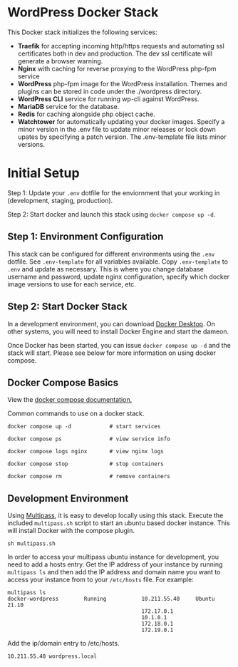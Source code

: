 # WordPress Docker Stack

This Docker stack initializes the following services:

- **Traefik** for accepting incoming http/https requests and automating ssl certificates both in dev and production. The dev ssl certificate will generate a browser warning.
- **Nginx** with caching for reverse proxying to the WordPress php-fpm service
- **WordPress** php-fpm image for the WordPress installation. Themes and plugins can be stored in code under the ./wordpress directory.
- **WordPress CLI** service for running wp-cli against WordPress.
- **MariaDB** service for the database.
- **Redis** for caching alongside php object cache.
- **Watchtower** for automatically updating your docker images. Specify a minor version in the .env file to update minor releases or lock down upates by specifying a patch version. The .env-template file lists minor versions.

# Initial Setup

Step 1: Update your ```.env``` dotfile for the enviornment that your working in (development, staging, production).

Step 2: Start docker and launch this stack using ```docker compose up -d```.

## Step 1: Environment Configuration

This stack can be configured for different environments using the ```.env``` dotfile. See ```.env-template``` for all variables available. Copy ```.env-template``` to ```.env``` and update as necessary. This is where you change database username and password, update nginx configuration, specify which docker image versions to use for each service, etc.

## Step 2: Start Docker Stack

In a development environment, you can download [Docker Desktop](https://www.docker.com/products/docker-desktop). On other systems, you will need to install Docker Engine and start the dameon.

Once Docker has been started, you can issue ```docker compose up -d``` and the stack will start. Please see below for more information on using docker compose.
## Docker Compose Basics

View the [docker compose documentation.](https://docs.docker.com/compose/)

Common commands to use on a docker stack.

```
docker compose up -d            # start services

docker compose ps               # view service info

docker compose logs nginx       # view nginx logs

docker compose stop             # stop containers

docker compose rm               # remove containers
```

## Development Environment

Using [Multipass](https://multipass.run/docs), it is easy to develop locally using this stack. Execute the included ```multipass.sh``` script to start an ubuntu based docker instance. This will install Docker with the compose plugin.

```
sh multipass.sh
```

In order to access your multipass ubuntu instance for development, you need to add a hosts entry. Get the IP address of your instance by running ```multipass ls``` and then add the IP address and domain name you want to access your instance from to your ```/etc/hosts``` file. For example:

```
multipass ls
docker-wordpress        Running           10.211.55.40     Ubuntu 21.10
                                          172.17.0.1
                                          10.1.0.1
                                          172.18.0.1
                                          172.19.0.1
```

Add the ip/domain entry to /etc/hosts.

```
10.211.55.40 wordpress.local
```